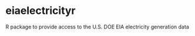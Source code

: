 eiaelectricityr
===============

R package to provide access to the U.S. DOE EIA electricity generation data
